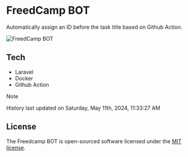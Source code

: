 # FreedCamp BOT

Automatically assign an ID before the task title based on Github Action.

![FreedCamp BOT](https://repository-images.githubusercontent.com/737932867/7d34798b-2680-471c-b089-a78a718d3d6a)

## Tech

- Laravel
- Docker
- Github Action

> [!NOTE]  
> History last updated on Saturday, May 11th, 2024, 11:33:27 AM

## License

The Freedcamp BOT is open-sourced software licensed under the [MIT license](https://opensource.org/licenses/MIT).
